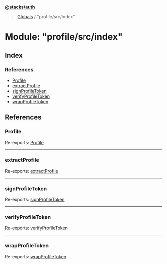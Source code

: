 **[@stacks/auth](../README.md)**

> [Globals](../globals.md) / "profile/src/index"

# Module: "profile/src/index"

## Index

### References

- [Profile](_profile_src_index_.md#profile)
- [extractProfile](_profile_src_index_.md#extractprofile)
- [signProfileToken](_profile_src_index_.md#signprofiletoken)
- [verifyProfileToken](_profile_src_index_.md#verifyprofiletoken)
- [wrapProfileToken](_profile_src_index_.md#wrapprofiletoken)

## References

### Profile

Re-exports: [Profile](../classes/_profile_src_profile_.profile.md)

---

### extractProfile

Re-exports: [extractProfile](_profile_src_profiletokens_.md#extractprofile)

---

### signProfileToken

Re-exports: [signProfileToken](_profile_src_profiletokens_.md#signprofiletoken)

---

### verifyProfileToken

Re-exports: [verifyProfileToken](_profile_src_profiletokens_.md#verifyprofiletoken)

---

### wrapProfileToken

Re-exports: [wrapProfileToken](_profile_src_profiletokens_.md#wrapprofiletoken)
